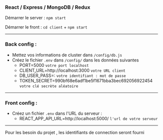 ### React / Express / MongoDB / Redux

Démarrer le server : `npm start`

Démarrer le front : `cd client` + `npm start`

---

### Back config :

- Mettez vos informations de cluster dans `/config/db.js`
- Créez le fichier `.env` dans `/config/` dans les données suivantes
  - PORT=5000 `votre port localhost`
  - CLIENT_URL=http://localhost:3000 `votre URL client`
  - DB_USER_PASS=: `votre identifiant : mot de passe`
  - TOKEN_SECRET=990bf68e6adf1be5f1671bba3bec692056922454 `votre clé secrète aléatoire`

---

### Front config :

- Créez un fichier `.env` dans l'URL du serveur :
  - REACT_APP_API_URL=http://localhost:5000/ `l'url de votre serveur`

---

Pour les besoin du projet , les identifiants de connection seront fourni
